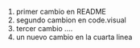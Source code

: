 1. primer cambio en README
2. segundo cambion en code.visual
3. tercer cambio ....
4. un nuevo cambio en la cuarta linea